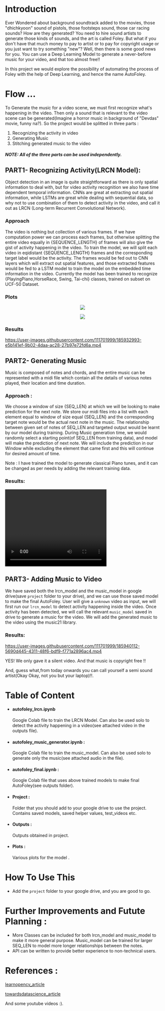 # Introduction 
Ever Wondered about background soundtrack added to the movies, those "dhichkyoon" sound of pistols, those footsteps sound, those car racing sounds? How are they generated? You need to hire sound artists to generate those kinds of sounds, and the art is called Foley.
But what if you don't have that much money to pay to artist or to pay for copyright usage or you just want to try something "new"? Well, then there is some good news for you. You can use a Deep Learning Model to generate a never-before music for your video, and that too almost free!! 

In this project we would explore the possibility of automating the process of Foley with the help of Deep Learning, and hence the name AutoFoley. 

# Flow ...
To Generate the music for a video scene, we must first recognize what's happening in the video. Then only a sound that is relevant to the video scene can be generated(Imagine a horror music in background of "Devdas" movie, funny na?).
So the project would be splitted in three parts : 
1) Recognizing the activity in video 
2) Generating Music
3) Stitching generated music to the video 

##### NOTE: All of the three parts can be used independently. 

## PART1- Recognizing Activity(LRCN Model):
Object detection in an image is quite straightforward as there is only spatial information to deal with, but for video activity recognition we also have time dependent temporal information. CNNs are great at extracting out spatial information, while LSTMs are great while dealing with sequential data, so why not to use combination of them to detect activity in the video, and call it out as LRCN (Long-term Recurrent Convolutional Network).
### Approach 
The video is nothing but collection of various frames. If we have computation power we can process each frames, but otherwise splitting the entire video equally in {SEQUENCE_LENGTH} of frames will also give the gist of activity happening in the video. To train the model, we will split each video in eqidistant {SEQUENCE_LENGTH} frames and the corresponding target label would be the activity. The frames would be fed out to CNN layers which will extract out spatial features, and those extracted features would be fed to a LSTM model to train the model on the embedded time information in the video. Currently the model has been trained to recognize {PlayingPiano,HorseRace, Swing, Tai-chi} classes, trained on subset on UCF-50 Dataset.  

### Plots 
<p align="center">
  <img src="https://user-images.githubusercontent.com/111701999/185924337-1f6be0e4-a6ba-4878-939b-1f79c57a9f44.png">
</p>
 
<p align= "center">
  <img src="https://user-images.githubusercontent.com/111701999/185924343-ef0b9d69-da77-4720-a07d-c3c79accf6eb.png" align="center">
</p>

### Results

https://user-images.githubusercontent.com/111701999/185932993-e5b141ef-9b02-4daa-ac28-27b97e72fd6a.mp4


## PART2- Generating Music 
Music is composed of notes and chords, and the entire music can be represented with a midi file which contain all the details of various notes played, their location and time duration. 
### Approach : 
We choose a window of size {SEQ_LEN} at which we will be looking to make prediction for the next note. We store our midi files into a list with each element equal to window of size equal {SEQ_LEN} and the corresponding target note would be the actual next note in the music. The relationship between given set of notes of SEQ_LEN and targeted output would be learnt by our model during training.
During Music generation time, we would randomly select a starting point(of SEQ_LEN from training data), and model will make the prediction of next note. We will include the prediction in our Window while excluding the element that came first and this will continue for desired amount of time. 

Note : I have trained the model to generate classical Piano tunes, and it can be changed as per needs by adding the relevant training data.

### Results: 

<video src="https://user-images.githubusercontent.com/111701999/185937460-eed4cbb9-c66d-40db-99c6-2f4f014f7af2.mp4"  width="330" height="250">
</video> 


## PART3- Adding Music to Video
We have saved both the lrcn_model and the music_model in google drive(save `project` folder to your drive), and we can use those saved model to make the final AutoFoley. User will give a `unknown` video as input, we will first run our `lrcn_model` to detect activity happening inside the video. Once activity has been detected, we will call the relevant `music_model` saved in drive to generate a music for the video. We will add the generated music to the video using the music21 library. 


### Results: 
https://user-images.githubusercontent.com/111701999/185940112-5690d445-4311-48f6-bdf9-f771a2896ac4.mp4

YES! We only gave it a silent video. And that music is copyright free !!

And, guess what,from today onwards you can call yourself a semi sound artist(Okay Okay, not you but your laptop)!!.


# Table of Content 

* <h4> autofoley_lrcn.ipynb </h4> 
  Google Colab file to train the LRCN Model. Can also be used solo to detect the activity happening in a video(see attached video in the outputs file). 
* #### autofoley_music_generator.ipynb : 
  Google Colab file to train the music_model. Can also be used solo to generate only the music(see attached audio in the file). 
* #### autofoley_final.ipynb :
  Google Colab file that uses above trained models to make final AutoFoley(see outputs folder). 
* #### Project : 
  Folder that you should add to your google drive to use the project. Contains saved models, saved helper values, test_videos etc.
* #### Outputs :
  Outputs obtained in project. 
* #### Plots :
  Various plots for the model . 

# How To Use This 

* Add the `project` folder to your google drive, and you are good to go. 

# Further Improvements and Futute Planning : 
* More Classes can be included for both lrcn_model and music_model to make it more general purpose. Music_model can be trained for larger SEQ_LEN to model more longer relationships between the notes. 
* API can be written to provide better experience to non-technical users. 

# References : 

[learnopencv_article](https://learnopencv.com/introduction-to-video-classification-and-human-activity-recognition/)

[towardsdatascience_article](https://towardsdatascience.com/how-to-generate-music-using-a-lstm-neural-network-in-keras-68786834d4c5)

And some youtube videos :). 



